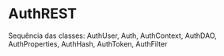 # AuthREST

Sequência das classes: AuthUser, Auth, AuthContext, AuthDAO, AuthProperties, AuthHash, AuthToken, AuthFilter